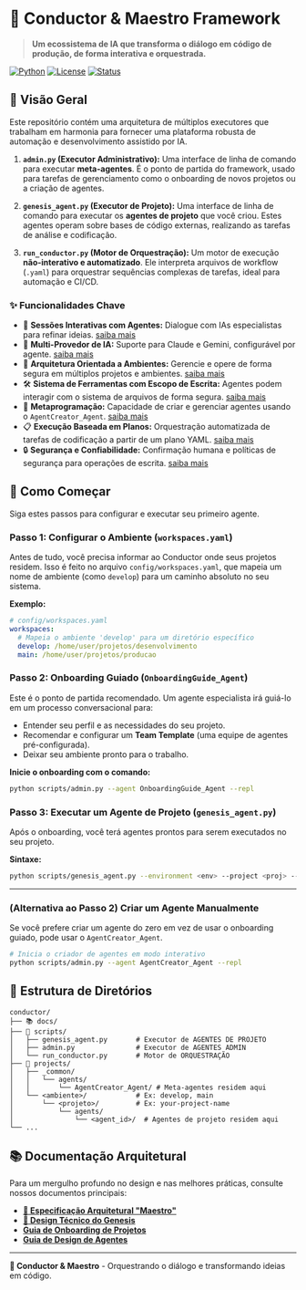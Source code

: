# 🎼 Conductor & Maestro Framework

> **Um ecossistema de IA que transforma o diálogo em código de produção, de forma interativa e orquestrada.**

[![Python](https://img.shields.io/badge/Python-3.8+-blue.svg)](https://python.org)
[![License](https://img.shields.io/badge/License-MIT-green.svg)](LICENSE)
[![Status](https://img.shields.io/badge/Status-Production%20Ready-brightgreen.svg)]()

## 🚀 Visão Geral

Este repositório contém uma arquitetura de múltiplos executores que trabalham em harmonia para fornecer uma plataforma robusta de automação e desenvolvimento assistido por IA.

1.  **`admin.py` (Executor Administrativo):** Uma interface de linha de comando para executar **meta-agentes**. É o ponto de partida do framework, usado para tarefas de gerenciamento como o onboarding de novos projetos ou a criação de agentes.

2.  **`genesis_agent.py` (Executor de Projeto):** Uma interface de linha de comando para executar os **agentes de projeto** que você criou. Estes agentes operam sobre bases de código externas, realizando as tarefas de análise e codificação.

3.  **`run_conductor.py` (Motor de Orquestração):** Um motor de execução **não-interativo e automatizado**. Ele interpreta arquivos de workflow (`.yaml`) para orquestrar sequências complexas de tarefas, ideal para automação e CI/CD.

### ✨ Funcionalidades Chave

- 💬 **Sessões Interativas com Agentes:** Dialogue com IAs especialistas para refinar ideias. [saiba mais](docs/features/interactive-sessions.md)
- 🤖 **Multi-Provedor de IA:** Suporte para Claude e Gemini, configurável por agente. [saiba mais](docs/features/multi-provider-ai.md)
- 📂 **Arquitetura Orientada a Ambientes:** Gerencie e opere de forma segura em múltiplos projetos e ambientes. [saiba mais](docs/features/environment-oriented-architecture.md)
- 🛠️ **Sistema de Ferramentas com Escopo de Escrita:** Agentes podem interagir com o sistema de arquivos de forma segura. [saiba mais](docs/features/scoped-tool-system.md)
- 🧬 **Metaprogramação:** Capacidade de criar e gerenciar agentes usando o `AgentCreator_Agent`. [saiba mais](docs/features/metaprogramming.md)
- 📋 **Execução Baseada em Planos:** Orquestração automatizada de tarefas de codificação a partir de um plano YAML. [saiba mais](docs/features/plan-based-execution.md)
- 🔒 **Segurança e Confiabilidade:** Confirmação humana e políticas de segurança para operações de escrita. [saiba mais](docs/features/security-and-reliability.md)

## 🏁 Como Começar

Siga estes passos para configurar e executar seu primeiro agente.

### Passo 1: Configurar o Ambiente (`workspaces.yaml`)

Antes de tudo, você precisa informar ao Conductor onde seus projetos residem. Isso é feito no arquivo `config/workspaces.yaml`, que mapeia um nome de ambiente (como `develop`) para um caminho absoluto no seu sistema.

**Exemplo:**
```yaml
# config/workspaces.yaml
workspaces:
  # Mapeia o ambiente 'develop' para um diretório específico
  develop: /home/user/projetos/desenvolvimento
  main: /home/user/projetos/producao
```

### Passo 2: Onboarding Guiado (`OnboardingGuide_Agent`)

Este é o ponto de partida recomendado. Um agente especialista irá guiá-lo em um processo conversacional para:
- Entender seu perfil e as necessidades do seu projeto.
- Recomendar e configurar um **Team Template** (uma equipe de agentes pré-configurada).
- Deixar seu ambiente pronto para o trabalho.

**Inicie o onboarding com o comando:**
```bash
python scripts/admin.py --agent OnboardingGuide_Agent --repl
```

### Passo 3: Executar um Agente de Projeto (`genesis_agent.py`)

Após o onboarding, você terá agentes prontos para serem executados no seu projeto.

**Sintaxe:**
```bash
python scripts/genesis_agent.py --environment <env> --project <proj> --agent <agent_id> --repl
```

---

### (Alternativa ao Passo 2) Criar um Agente Manualmente

Se você prefere criar um agente do zero em vez de usar o onboarding guiado, pode usar o `AgentCreator_Agent`.

```bash
# Inicia o criador de agentes em modo interativo
python scripts/admin.py --agent AgentCreator_Agent --repl
```

## 📁 Estrutura de Diretórios

```
conductor/
├── 📚 docs/
├── 🚀 scripts/
│   ├── genesis_agent.py       # Executor de AGENTES DE PROJETO
│   ├── admin.py               # Executor de AGENTES ADMIN
│   └── run_conductor.py       # Motor de ORQUESTRAÇÃO
├── 🔧 projects/
│   ├── _common/
│   │   └── agents/
│   │       └── AgentCreator_Agent/ # Meta-agentes residem aqui
│   └── <ambiente>/            # Ex: develop, main
│       └── <projeto>/         # Ex: your-project-name
│           └── agents/
│               └── <agent_id>/  # Agentes de projeto residem aqui
└── ...
```

## 📚 Documentação Arquitetural

Para um mergulho profundo no design e nas melhores práticas, consulte nossos documentos principais:

- **[📖 Especificação Arquitetural "Maestro"](docs/GEMINI_ARCH_SPEC.md)**
- **[🚀 Design Técnico do Genesis](docs/GENESIS_TECHNICAL_DESIGN.md)**
- **[Guia de Onboarding de Projetos](docs/ONBOARDING_NEW_PROJECT.md)**
- **[Guia de Design de Agentes](docs/AGENT_DESIGN_PATTERNS.md)**

---

**🎼 Conductor & Maestro** - Orquestrando o diálogo e transformando ideias em código.